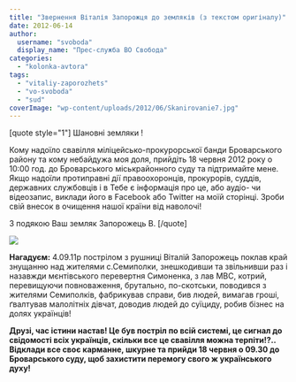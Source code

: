 ```yaml
---
title: "Звернення Віталія Запорожця до земляків (з текстом оригіналу)"
date: 2012-06-14
author: 
  username: "svoboda"
  display_name: "Прес-служба ВО Свобода"
categories: 
  - "kolonka-avtora"
tags: 
  - "vitaliy-zaporozhets"
  - "vo-svoboda"
  - "sud"
coverImage: "wp-content/uploads/2012/06/Skanirovanie7.jpg"
---
```


\[quote style="1"\] Шановні земляки !

Кому надоїло свавілля міліцейсько-прокурорської банди Броварського району та кому небайдужа моя доля, прийдіть 18 червня 2012 року о 10:00 год. до Броварського міськрайонного суду та підтримайте мене. Якщо надоїли протиправні дії правоохоронців, прокурорів, суддів, державних службовців і в Тебе є інформація про це, або аудіо- чи відеозапис, виклади його в Facebook або Twitter на моїй сторінці. Зроби свій внесок в очищення нашої країни від наволочі!

З подякою Ваш земляк Запорожець В. \[/quote\]

[![](https://mpz.brovary.org/wp-content/uploads/2012/06/Skanirovanie8.jpg)](https://mpz.brovary.org/wp-content/uploads/2012/06/Skanirovanie8.jpg)

**Нагадуєм:** 4.09.11р пострілом з рушниці Віталій Запорожець поклав край знущанню над жителями с.Семиполки, знешкодивши та звільнивши раз і назавжди мєнтівського перевертня Симоненка, з лав МВС, котрий, перевищуючи повноваження, брутально, по-скотськи, поводився з жителями Семиполків, фабрикував справи, бив людей, вимагав гроші, ґвалтував малолітніх дівчат, доводив людей до суїциду, робив бізнес на долях українців!

**Друзі, час істини настав! Це був постріл по всій системі, це сигнал до свідомості всіх українців, скільки все це свавілля можна терпіти!?.. Відклади все своє карманне, шкурне та прийди 18 червня о 09.30 до Броварського суду, щоб захистити перемогу свого ж українського духу!**
